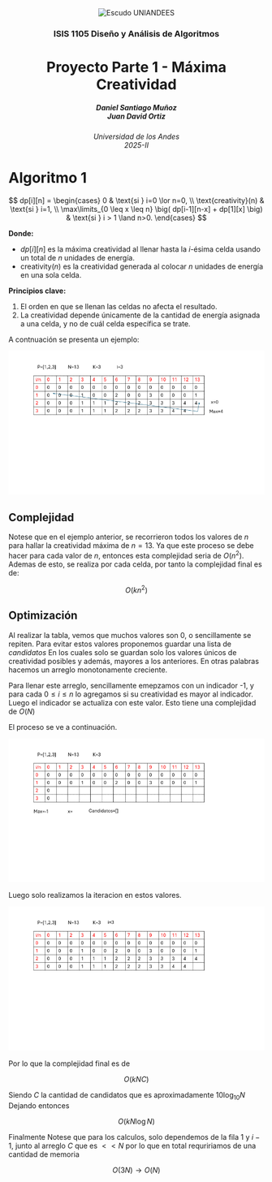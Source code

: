 <div align="center">
<picture>
    <source srcset="https://imgur.com/5RiEY87.png" media="(prefers-color-scheme: dark)">
    <source srcset="https://imgur.com/5RiEY87.png" media="(prefers-color-scheme: light)">
    <img src="https://imgur.com/5RiEY87" alt="Escudo UNIANDEES" width="350px">
</picture>

<h3>ISIS 1105 Diseño y Análisis de Algoritmos</h3>

<h1>Proyecto Parte 1 - Máxima Creatividad</h1>

<h5>Daniel Santiago Muñoz<br>
    Juan David Ortiz<br>

<h6>Universidad de los Andes<br>
    2025-II</h6>
</div>

# Algoritmo 1 

$$
dp[i][n] =
\begin{cases}
0 & \text{si } i=0 \lor n=0, \\
\text{creativity}(n) & \text{si } i=1, \\
\max\limits_{0 \leq x \leq n} \big( dp[i-1][n-x] + dp[1][x] \big) & \text{si } i > 1 \land n>0.
\end{cases}
$$

**Donde:**

- $dp[i][n]$ es la máxima creatividad al llenar hasta la $i$-ésima celda usando un total de $n$ unidades de energía.  
- $\text{creativity}(n)$ es la creatividad generada al colocar $n$ unidades de energía en una sola celda.  

**Principios clave:**
1. El orden en que se llenan las celdas no afecta el resultado.  
2. La creatividad depende únicamente de la cantidad de energía asignada a una celda, y no de cuál celda específica se trate.

A contnuación se presenta un ejemplo:

![Animación](assets/algoritmo1.gif)

## Complejidad
Notese que en el ejemplo anterior, se recorrieron todos los valores de $n$ para hallar la creatividad máxima de $n=13$. Ya que este proceso se debe hacer para cada valor de $n$, entonces esta complejidad seria de $O(n^2)$. Ademas de esto, se realiza por cada celda, por tanto la complejidad final es de:

$$
O(kn^2)
$$

## Optimización
Al realizar la tabla, vemos que muchos valores son 0, o sencillamente se repiten. Para evitar estos valores proponemos guardar una lista de _candidatos_ En los cuales solo se guardan solo los valores únicos de creatividad posibles y además, mayores a los anteriores. En otras palabras hacemos un arreglo monotonamente creciente.

Para llenar este arreglo, sencillamente emepzamos con un indicador -1, y para cada $0 \le i\le n$ lo agregamos si su creatividad es mayor al indicador. Luego el indicador se actualiza con este valor. Esto tiene una complejidad de $O(N)$

El proceso se ve a continuación.

![Animación](assets/candidatos.gif)

Luego solo realizamos la iteracion en estos valores.

![Animación](assets/algoritmo1O.gif)

Por lo que la complejidad final es de

$$
    O(kNC)
$$

Siendo $C$ la cantidad de candidatos que es aproximadamente $10\log_{10}{N}$
Dejando entonces

$$
    O(kN\log N)
$$

Finalmente Notese que para los calculos, solo dependemos de la fila $1$ y $i-1$, junto al arreglo $C$ que es $<< N$ por lo que en total requririamos de una cantidad de memoria

$$
O(3N) \to O(N)
$$

